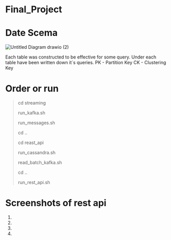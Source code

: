 # Final_Project

# Date Scema

![Untitled Diagram drawio (2)](https://user-images.githubusercontent.com/102665740/173417609-521603f5-7ba6-45ad-9bb0-46775e87bed5.png)

Each table was constructed to be effective for some query.
Under each table have been written down it`s queries.
PK - Partition Key
CK - Clustering Key

# Order or run

> cd streaming
> 
> run_kafka.sh
> 
> run_messages.sh
> 
> cd ..
> 
> cd reast_api
> 
> run_cassandra.sh
> 
> read_batch_kafka.sh
> 
> cd ..
> 
> run_rest_api.sh


# Screenshots of rest api
1)
2)
3)
4)
